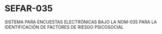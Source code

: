 # SEFAR-035

SISTEMA PARA ENCUESTAS ELECTRÓNICAS BAJO LA NOM-035 PARA LA IDENTIFICACIÓN DE FACTORES DE RIESGO PSICOSOCIAL
